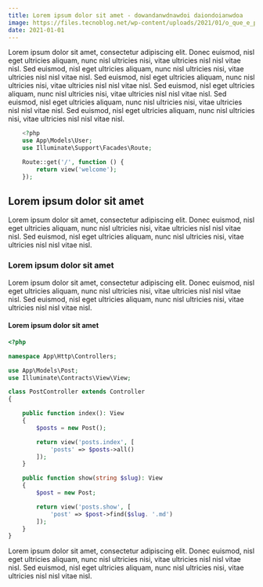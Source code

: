 ```yaml
---
title: Lorem ipsum dolor sit amet - dowandanwdnawdoi daiondoianwdoa
image: https://files.tecnoblog.net/wp-content/uploads/2021/01/o_que_e_php_unsplash.jpg
date: 2021-01-01
---
```


<!-- # Lorem ipsum dolor sit amet -->

Lorem ipsum dolor sit amet, consectetur adipiscing elit. Donec euismod, nisl eget ultricies aliquam, nunc nisl ultricies nisi, vitae ultricies nisl nisl vitae nisl. Sed euismod, nisl eget ultricies aliquam, nunc nisl ultricies nisi, vitae ultricies nisl nisl vitae nisl. Sed euismod, nisl eget ultricies aliquam, nunc nisl ultricies nisi, vitae ultricies nisl nisl vitae nisl. Sed euismod, nisl eget ultricies aliquam, nunc nisl ultricies nisi, vitae ultricies nisl nisl vitae nisl. Sed euismod, nisl eget ultricies aliquam, nunc nisl ultricies nisi, vitae ultricies nisl nisl vitae nisl. Sed euismod, nisl eget ultricies aliquam, nunc nisl ultricies nisi, vitae ultricies nisl nisl vitae nisl.

```php
    <?php
    use App\Models\User;
    use Illuminate\Support\Facades\Route;

    Route::get('/', function () {
        return view('welcome');
    });
```

## Lorem ipsum dolor sit amet

Lorem ipsum dolor sit amet, consectetur adipiscing elit. Donec euismod, nisl eget ultricies aliquam, nunc nisl ultricies nisi, vitae ultricies nisl nisl vitae nisl. Sed euismod, nisl eget ultricies aliquam, nunc nisl ultricies nisi, vitae ultricies nisl nisl vitae nisl.

### Lorem ipsum dolor sit amet

Lorem ipsum dolor sit amet, consectetur adipiscing elit. Donec euismod, nisl eget ultricies aliquam, nunc nisl ultricies nisi, vitae ultricies nisl nisl vitae nisl. Sed euismod, nisl eget ultricies aliquam, nunc nisl ultricies nisi, vitae ultricies nisl nisl vitae nisl.

#### Lorem ipsum dolor sit amet

```php
<?php

namespace App\Http\Controllers;

use App\Models\Post;
use Illuminate\Contracts\View\View;

class PostController extends Controller
{

    public function index(): View
    {
        $posts = new Post();

        return view('posts.index', [
            'posts' => $posts->all()
        ]);
    }

    public function show(string $slug): View
    {
        $post = new Post;

        return view('posts.show', [
            'post' => $post->find($slug. '.md')
        ]);
    }
}

```

Lorem ipsum dolor sit amet, consectetur adipiscing elit. Donec euismod, nisl eget ultricies aliquam, nunc nisl ultricies nisi, vitae ultricies nisl nisl vitae nisl. Sed euismod, nisl eget ultricies aliquam, nunc nisl ultricies nisi, vitae ultricies nisl nisl vitae nisl.
